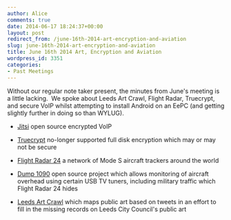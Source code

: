 ```yaml
---
author: Alice
comments: true
date: 2014-06-17 18:24:37+00:00
layout: post
redirect_from: /june-16th-2014-art-encryption-and-aviation
slug: june-16th-2014-art-encryption-and-aviation
title: June 16th 2014 Art, Encryption and Aviation
wordpress_id: 3351
categories:
- Past Meetings
---
```


Without our regular note taker present, the minutes from June's meeting is a little lacking.  We spoke about Leeds Art Crawl, Flight Radar, Truecrypt, and secure VoIP whilst attempting to install Android on an EePC (and getting slightly further in doing so than WYLUG).



	
  * [Jitsi](https://jitsi.org/) open source encrypted VoIP

	
  * [Truecrypt](http://truecrypt.sourceforge.net/) no-longer supported full disk encryption which may or may not be secure

	
  * [Flight Radar 24](http://www.flightradar24.com/) a network of Mode S aircraft trackers around the world

	
  * [Dump 1090](https://github.com/antirez/dump1090) open source project which allows monitoring of aircraft overhead using certain USB TV tuners, including military traffic which Flight Radar 24 hides

	
  * [Leeds Art Crawl](http://artcrawl.leedsdatamill.org/welcome) which maps public art based on tweets in an effort to fill in the missing records on Leeds City Council's public art


